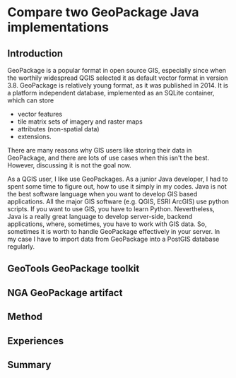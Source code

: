 # Compare two GeoPackage Java implementations

## Introduction

GeoPackage is a popular format in open source GIS, especially since when the worthily widespread QGIS
selected it as default vector format in version 3.8. GeoPackage is relatively young format, as it was
published in 2014. It is a platform independent database, implemented as an SQLite container, which can store
- vector features
- tile matrix sets of imagery and raster maps
- attributes (non-spatial data)
- extensions.

There are many reasons why GIS users like storing their data in GeoPackage, and there are lots of use cases
when this isn't the best. However, discussing it is not the goal now.

As a QGIS user, I like use GeoPackages. As a junior Java developer, I had to spent some time to figure out,
how to use it simply in my codes. Java is not the best software language when you want to develop GIS based
applications. All the major GIS software (e.g. QGIS, ESRI ArcGIS) use python scripts. If you want to use GIS,
you have to learn Python. Nevertheless, Java is a really great language to develop server-side, backend
applications, where, sometimes, you have to work with GIS data. So, sometimes it is worth to handle GeoPackage
effectively in your server. In my case I have to import data from GeoPackage into a PostGIS database regularly.

## GeoTools GeoPackage toolkit

## NGA GeoPackage artifact

## Method

## Experiences

## Summary